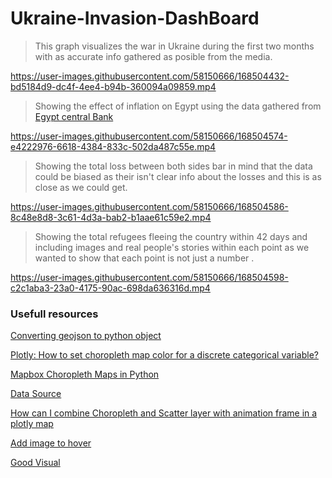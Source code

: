 # Ukraine-Invasion-DashBoard 

> This graph visualizes the war in Ukraine during the first two months with as accurate info gathered as posible from the media.

https://user-images.githubusercontent.com/58150666/168504432-bd5184d9-dc4f-4ee4-b94b-360094a09859.mp4


> Showing the effect of inflation on Egypt using the data gathered from [Egypt central Bank](https://www.cbe.org.eg/ar/MonetaryPolicy/Pages/Inflation.aspx) 

https://user-images.githubusercontent.com/58150666/168504574-e4222976-6618-4384-833c-502da487c55e.mp4

> Showing the total loss between both sides bar in mind that the data could be biased as their isn't clear info about the losses and this is as close as we could get.

https://user-images.githubusercontent.com/58150666/168504586-8c48e8d8-3c61-4d3a-bab2-b1aae61c59e2.mp4

> Showing the total refugees fleeing the country within 42 days and including images and real people's stories within each point as we wanted to show that each point is not just a number .

https://user-images.githubusercontent.com/58150666/168504598-c2c1aba3-23a0-4175-90ac-698da636316d.mp4

### Usefull resources

[Converting geojson to python object](https://gis.stackexchange.com/questions/73768/converting-geojson-to-python-objects)

[Plotly: How to set choropleth map color for a discrete categorical variable?](https://stackoverflow.com/questions/63635104/plotly-how-to-set-choropleth-map-color-for-a-discrete-categorical-variable)

[Mapbox Choropleth Maps in Python](https://plotly.com/python/mapbox-county-choropleth/)

[Data Source](https://geodata.lib.utexas.edu/catalog/stanford-gg870xt4706)

[How can I combine Choropleth and Scatter layer with animation frame in a plotly map](https://community.plotly.com/t/how-can-i-combine-choropleth-and-scatter-layer-with-animation-frame-in-a-plotly-map/41330)

[Add image to hover](https://dash.plotly.com/dash-core-components/tooltip)

[Good Visual](https://tipsyredfox.com/news/2022/02/28/russia-ukraine-war-by-the-numbers-live-tracker/)
